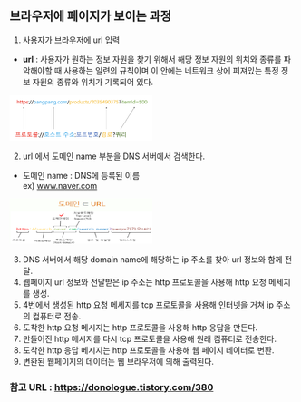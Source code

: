 ## 브라우저에 페이지가 보이는 과정
1. 사용자가 브라우저에 url 입력
- **url** : 사용자가 원하는 정보 자원을 찾기 위해서 해당 정보 자원의
위치와 종류를 파악해야할 때 사용하는 일련의 규칙이며
이 안에는 네트워크 상에 퍼져있는 특정 정보 자원의 종류와 위치가 기록되어 있다.  
<img src="../img/url.png" width= '50%' height='80px'>

2. url 에서 도메인 name 부분을 DNS 서버에서 검색한다. 
- 도메인 name : DNS에 등록된 이름  
 ex) www.naver.com   
<img src='../img/domain_name.png' width ='50%' height='80px'>  

3. DNS 서버에서 해당 domain name에 해당하는 ip 주소를 찾아 url 정보와 함께 전달.  
4. 웹페이지 url 정보와 전달받은 ip 주소는 http 프로토콜을 사용해 http 요청 메세지를 생성.  
5. 4번에서 생성된 http 요청 메세지를 tcp 프로토콜을 사용해 인터넷을 거쳐 ip 주소의 컴퓨터로 전송.  
6. 도착한 http 요청 메시지는 http 프로토콜을 사용해 http 응답을 만든다.  
7. 만들어진 http 메시지를 다시 tcp 프로토콜을 사용해 원래 컴퓨터로 전송한다.  
8. 도착한 http 응답 메시지는 http 프로토콜을 사용해 웹 페이지 데이터로 변환.  
9. 변환된 웹페이지의 데이터는 웹 브라우저에 의해 출력된다.  

### 참고 URL : https://donologue.tistory.com/380